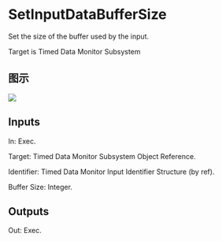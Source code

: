 # SetInputDataBufferSize

Set the size of the buffer used by the input.

Target is Timed Data Monitor Subsystem

## 图示

![]($-20221218-21130972.png)

## Inputs

In: Exec.

Target: Timed Data Monitor Subsystem Object Reference.

Identifier: Timed Data Monitor Input Identifier Structure (by ref).

Buffer Size: Integer.  

## Outputs

Out: Exec.

